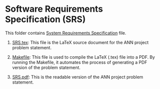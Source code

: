 # Software Requirements Specification (SRS)

This folder contains [System Requirements Specification](https://github.com/tanya-jp/ANN-CAS741/blob/main/docs/SRS/SRS.pdf) file. 

1. [SRS.tex](https://github.com/tanya-jp/ANN-CAS741/blob/main/docs/SRS/SRS.tex): This file is the LaTeX source document for the ANN project problem statement.

2. [Makefile](https://github.com/tanya-jp/ANN-CAS741/blob/main/docs/SRS/Makefile): This file is used to compile the LaTeX (.tex) file into a PDF. By running the Makefile, it automates the process of generating a PDF version of the problem statement.

3. [SRS.pdf](https://github.com/tanya-jp/ANN-CAS741/blob/main/docs/SRS/SRS.pdf): This is the readable version of the ANN project problem statement.
